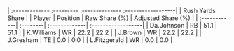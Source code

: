 | :------------- :--------- :-------------- :------------------|
|                       Rush Yards Share                       |
| Player       | Position | Raw Share (%) | Adjusted Share (%) |
| :------------| :--------| :-------------| :------------------|
| Da.Johnson   | RB       | 51.1          | 51.1               |
| K.Williams   | WR       | 22.2          | 22.2               |
| J.Brown      | WR       | 22.2          | 22.2               |
| J.Gresham    | TE       | 0.0           | 0.0                |
| L.Fitzgerald | WR       | 0.0           | 0.0                |